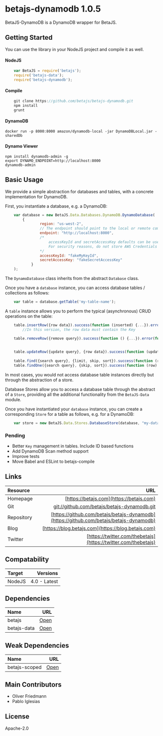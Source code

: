 # betajs-dynamodb 1.0.5


BetaJS-DynamoDB is a DynamoDB wrapper for BetaJS.



## Getting Started


You can use the library in your NodeJS project and compile it as well.

#### NodeJS

```javascript
	var BetaJS = require('betajs');
	require('betajs-data');
	require('betajs-dynamodb');
```


#### Compile

```javascript
	git clone https://github.com/betajs/betajs-dynamodb.git
	npm install
	grunt
```


#### DynamoDB

```
docker run -p 8000:8000 amazon/dynamodb-local -jar DynamoDBLocal.jar -sharedDb
```

#### Dynamo Viewer

```
npm install dynamodb-admin -g
export DYNAMO_ENDPOINT=http://localhost:8000
dynamodb-admin
```




## Basic Usage


We provide a simple abstraction for databases and tables, with a concrete implementation for DynamoDB.

First, you instantiate a database, e.g. a DynamoDB:

```javascript
	var database = new BetaJS.Data.Databases.DynamoDB.DynamoDatabase(
	    {
                region: "us-west-2",
                // The endpoint should point to the local or remote computer where DynamoDB (downloadable) is running.
                endpoint: "http://localhost:8000",
                /*
                    accessKeyId and secretAccessKey defaults can be used while using the downloadable version of DynamoDB.
                    For security reasons, do not store AWS Credentials in your files. Use Amazon Cognito instead.
                */
                accessKeyId: "fakeMyKeyId",
                secretAccessKey: "fakeSecretAccessKey"
            }
	);
```
 
The `DynamoDatabase` class inherits from the abstract `Database` class.

Once you have a `database` instance, you can access database tables / collections as follows:

```javascript
	var table = database.getTable('my-table-name');
```

A `table` instance allows you to perform the typical (asynchronous) CRUD operations on the table:

```javascript
	table.insertRow({row data}).success(function (inserted) {...}).error(function (error) {...});
        //In this version, the row data must contain the Key	

	table.removeRow({remove query}).success(function () {...}).error(function (error) {...});
	
	
	table.updateRow({update query}, {row data}).success(function (updated) {...}).error(function (error) {...});
	
	table.find({search query}, {limit, skip, sort}).success(function (rowIterator) {...}).error(function (error) {...});
	table.findOne({search query}, {skip, sort}).success(function (row) {...}).error(function (error) {...});
``` 

In most cases, you would not access database table instances directly but through the abstraction of a store.

Database Stores allow you to access a database table through the abstract of a `Store`, providing all the additional functionality from the `BetaJS-Data` module.

Once you have instantiated your `database` instance, you can create a corresponding `Store` for a table as follows, e.g. for a DynamoDB:

```javascript
	var store = new BetaJS.Data.Stores.DatabaseStore(database, "my-database-table");
```

### Pending
* Better `Key` management in tables. Include ID based functions
* Add DynamoDB Scan method support
* Improve tests
* Move Babel and ESLint to betajs-compile


## Links
| Resource   | URL |
| :--------- | --: |
| Homepage   | [https://betajs.com](https://betajs.com) |
| Git        | [git://github.com/betajs/betajs-dynamodb.git](git://github.com/betajs/betajs-dynamodb.git) |
| Repository | [https://github.com/betajs/betajs-dynamodb](https://github.com/betajs/betajs-dynamodb) |
| Blog       | [https://blog.betajs.com](https://blog.betajs.com) | 
| Twitter    | [https://twitter.com/thebetajs](https://twitter.com/thebetajs) | 
 



## Compatability
| Target | Versions |
| :----- | -------: |
| NodeJS | 4.0 - Latest |




## Dependencies
| Name | URL |
| :----- | -------: |
| betajs | [Open](https://github.com/betajs/betajs) |
| betajs-data | [Open](https://github.com/betajs/betajs-data) |


## Weak Dependencies
| Name | URL |
| :----- | -------: |
| betajs-scoped | [Open](https://github.com/betajs/betajs-scoped) |


## Main Contributors

- Oliver Friedmann
- Pablo Iglesias

## License

Apache-2.0







